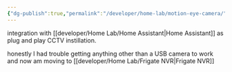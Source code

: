 ```yaml
---
{"dg-publish":true,"permalink":"/developer/home-lab/motion-eye-camera/","created":"2025-04-09T22:14:19.059-05:00","updated":"2025-04-09T11:35:54.000-05:00"}
---
```


integration with [[developer/Home Lab/Home Assistant\|Home Assistant]] as plug and play CCTV instillation. 

honestly I had trouble getting anything other than a USB camera to work and now am moving to [[developer/Home Lab/Frigate NVR\|Frigate NVR]]